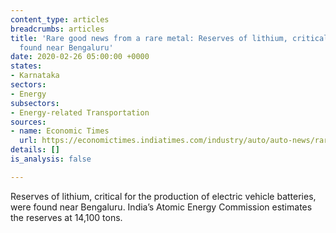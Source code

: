 ```yaml
---
content_type: articles
breadcrumbs: articles
title: 'Rare good news from a rare metal: Reserves of lithium, critical for EV batteries,
  found near Bengaluru'
date: 2020-02-26 05:00:00 +0000
states:
- Karnataka
sectors:
- Energy
subsectors:
- Energy-related Transportation
sources:
- name: Economic Times
  url: https://economictimes.indiatimes.com/industry/auto/auto-news/rare-good-news-from-a-rare-metal-reserves-of-lithium-critical-for-ev-batteries-found-near-bengaluru/articleshow/74183975.cms?from=mdr
details: []
is_analysis: false

---
```

Reserves of lithium, critical for the production of electric vehicle batteries, were found near Bengaluru. India’s Atomic Energy Commission estimates the reserves at 14,100 tons.